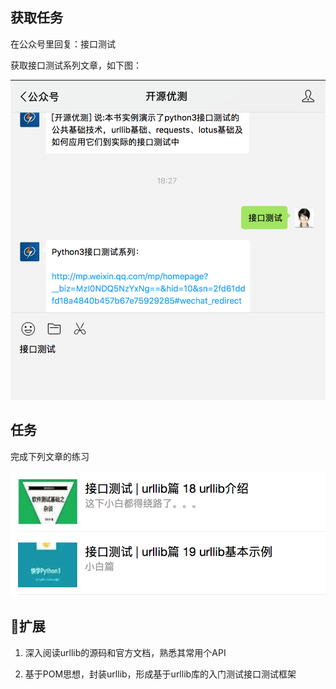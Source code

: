 ## 获取任务

在公众号里回复：接口测试

获取接口测试系列文章，如下图：

![任务](images/three-1.png)

## 任务

完成下列文章的练习

![任务](images/three-urllib.png)

## 扩展

1. 深入阅读urllib的源码和官方文档，熟悉其常用个API

2. 基于POM思想，封装urllib，形成基于urllib库的入门测试接口测试框架
